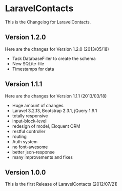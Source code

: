 LaravelContacts
===============

This is the Changelog for LaravelContacts.

Version 1.2.0
-------------

Here are the changes for Version 1.2.0 (2013/05/18)

* Task DatabaseFiller to create the schema
* New SQLite-file
* Timestamps for data

Version 1.1.1
-------------

Here are the changes for Version 1.1.1 (2013/03/18)

* Huge amount of changes
* Laravel 3.2.13, Bootstrap 2.3.1, jQuery 1.9.1
* totally responsive
* input-block-level
* redesign of model, Eloquent ORM
* restful controller
* routing
* Auth system
* no font-awesome
* better json-response
* many improvements and fixes

Version 1.0.0
-------------

This is the first Release of LaravelContacts (2012/07/21)
